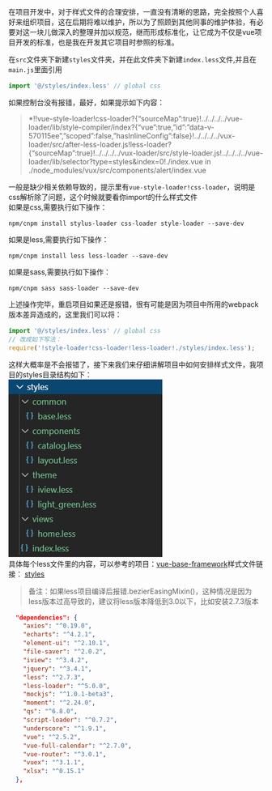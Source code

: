 在项目开发中，对于样式文件的合理安排，一直没有清晰的思路，完全按照个人喜好来组织项目，这在后期将难以维护，所以为了照顾到其他同事的维护体验，有必要对这一块儿做深入的整理并加以规范，继而形成标准化，让它成为不仅是vue项目开发的标准，也是我在开发其它项目时参照的标准。

在`src`文件夹下新建`styles`文件夹，并在此文件夹下新建`index.less`文件,并且在`main.js`里面引用
```js
import '@/styles/index.less' // global css
```
如果控制台没有报错，最好，如果提示如下内容：
>*!!vue-style-loader!css-loader?{“sourceMap”:true}!../../../../vue-loader/lib/style-compiler/index?{“vue”:true,”id”:”data-v-570115ee”,”scoped”:false,”hasInlineConfig”:false}!../../../../vux-loader/src/after-less-loader.js!less-loader?{“sourceMap”:true}!../../../../vux-loader/src/style-loader.js!../../../../vue-loader/lib/selector?type=styles&index=0!./index.vue in ./node_modules/vux/src/components/alert/index.vue

一般是缺少相关依赖导致的，提示里有`vue-style-loader!css-loader`，说明是css解析除了问题，这个时候就要看你import的什么样式文件<br>
如果是css,需要执行如下操作：
```
npm/cnpm install stylus-loader css-loader style-loader --save-dev
```
如果是less,需要执行如下操作：
```
npm/cnpm install less less-loader --save-dev
```
如果是sass,需要执行如下操作：
```
npm/cnpm sass sass-loader --save-dev
```
上述操作完毕，重启项目如果还是报错，很有可能是因为项目中所用的webpack版本差异造成的，这里我们可以将：
```js
import '@/styles/index.less' // global css
// 改成如下写法：
require('!style-loader!css-loader!less-loader!./styles/index.less');
```
这样大概率是不会报错了，接下来我们来仔细讲解项目中如何安排样式文件，我项目的styles目录结构如下：<br>
![styles目录](./img/004.png "styles目录")<br>
具体每个less文件里的内容，可以参考的项目：[vue-base-framework](https://github.com/darenone/vue-base-framework "vue-base-framework")样式文件链接：
[styles](https://github.com/darenone/vue-base-framework/tree/master/src/styles "styles")<br>
>备注：如果less项目编译后报错.bezierEasingMixin()，这种情况是因为less版本过高导致的，建议将less版本降低到3.0以下，比如安装2.7.3版本
```json
  "dependencies": {
    "axios": "^0.19.0",
    "echarts": "^4.2.1",
    "element-ui": "^2.10.1",
    "file-saver": "^2.0.2",
    "iview": "^3.4.2",
    "jquery": "^3.4.1",
    "less": "^2.7.3",
    "less-loader": "^5.0.0",
    "mockjs": "^1.0.1-beta3",
    "moment": "^2.24.0",
    "qs": "^6.8.0",
    "script-loader": "^0.7.2",
    "underscore": "^1.9.1",
    "vue": "^2.5.2",
    "vue-full-calendar": "^2.7.0",
    "vue-router": "^3.0.1",
    "vuex": "^3.1.1",
    "xlsx": "^0.15.1"
  },
```